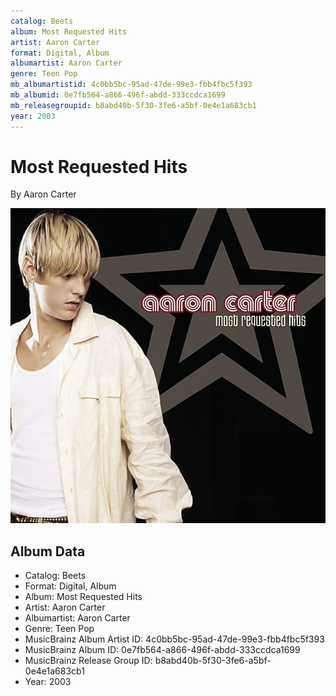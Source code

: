 ```yaml
---
catalog: Beets
album: Most Requested Hits
artist: Aaron Carter
format: Digital, Album
albumartist: Aaron Carter
genre: Teen Pop
mb_albumartistid: 4c0bb5bc-95ad-47de-99e3-fbb4fbc5f393
mb_albumid: 0e7fb564-a866-496f-abdd-333ccdca1699
mb_releasegroupid: b8abd40b-5f30-3fe6-a5bf-0e4e1a683cb1
year: 2003
---
```


# Most Requested Hits

By Aaron Carter

![](../../assets/beetscovers/Aaron_Carter-Most_Requested_Hits.jpg)

## Album Data

- Catalog: Beets
- Format: Digital, Album
- Album: Most Requested Hits
- Artist: Aaron Carter
- Albumartist: Aaron Carter
- Genre: Teen Pop
- MusicBrainz Album Artist ID: 4c0bb5bc-95ad-47de-99e3-fbb4fbc5f393
- MusicBrainz Album ID: 0e7fb564-a866-496f-abdd-333ccdca1699
- MusicBrainz Release Group ID: b8abd40b-5f30-3fe6-a5bf-0e4e1a683cb1
- Year: 2003

